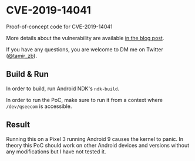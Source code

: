# CVE-2019-14041

Proof-of-concept code for CVE-2019-14041

More details about the vulnerability are available [in the blog post](https://blog.zimperium.com/multiple-kernel-vulnerabilities-affecting-all-qualcomm-devices).

If you have any questions, you are welcome to DM me on Twitter ([@tamir_zb](https://twitter.com/tamir_zb)).

## Build & Run

In order to build, run Android NDK's `ndk-build`.

In order to run the PoC, make sure to run it from a context where
`/dev/qseecom` is accessible.

## Result

Running this on a Pixel 3 running Android 9 causes the kernel to panic. In
theory this PoC should work on other Android devices and versions without any
modifications but I have not tested it.
